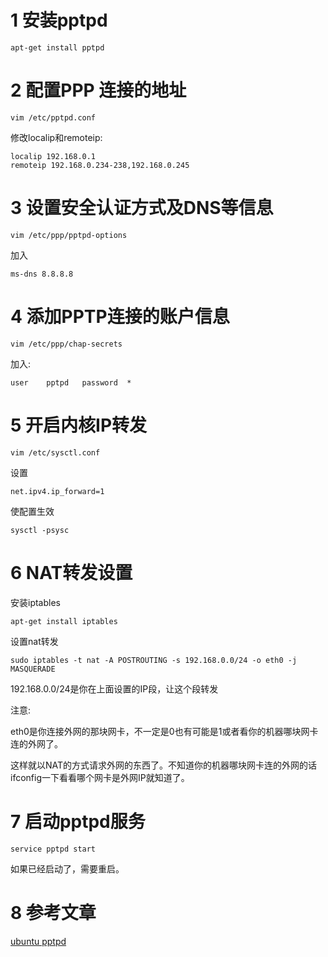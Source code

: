 1 安装pptpd
===

```
apt-get install pptpd
```

2 配置PPP 连接的地址
===

```
vim /etc/pptpd.conf
```

修改localip和remoteip:

```
localip 192.168.0.1
remoteip 192.168.0.234-238,192.168.0.245

```

3 设置安全认证方式及DNS等信息
===

```
vim /etc/ppp/pptpd-options
```

加入

```
ms-dns 8.8.8.8
```


4 添加PPTP连接的账户信息
===

```
vim /etc/ppp/chap-secrets
```

加入:

```
user    pptpd   password  *
```

5 开启内核IP转发
===

```
vim /etc/sysctl.conf
```
设置

```
net.ipv4.ip_forward=1
```

使配置生效

```
sysctl -psysc	
```

6 NAT转发设置
===

安装iptables

```
apt-get install iptables
```

设置nat转发

```
sudo iptables -t nat -A POSTROUTING -s 192.168.0.0/24 -o eth0 -j MASQUERADE
```

192.168.0.0/24是你在上面设置的IP段，让这个段转发

注意:

eth0是你连接外网的那块网卡，不一定是0也有可能是1或者看你的机器哪块网卡连的外网了。

这样就以NAT的方式请求外网的东西了。不知道你的机器哪块网卡连的外网的话ifconfig一下看看哪个网卡是外网IP就知道了。

7 启动pptpd服务
===

```
service pptpd start
```

如果已经启动了，需要重启。

8 参考文章
===

[ubuntu pptpd](https://blog.csdn.net/lfw19891101/article/details/7204282)